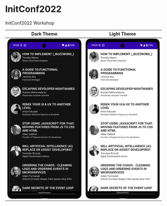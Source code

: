 # InitConf2022
InitConf2022 Workshop

| Dark Theme      | Light Theme |
| ----------- | ----------- |
| ![dark-screenshot](/screenshots/screen-dark-framed.png) |![dark-screenshot](/screenshots/screen-light-framed.png)|
